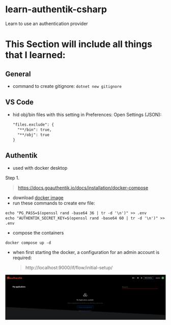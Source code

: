 # learn-authentik-csharp

Learn to use an authentication provider

# This Section will include all things that I learned:

## General

- command to create gitignore: `dotnet new gitignore`

## VS Code

- hid obj/bin files with this setting in Preferences: Open Settings (JSON):

  ```
  "files.exclude": {
    "**/bin": true,
    "**/obj": true
  }

  ```

## Authentik

- used with docker desktop

Step 1.

> https://docs.goauthentik.io/docs/installation/docker-compose

- download [docker image](https://goauthentik.io/docker-compose.yml)
- run these commands to create env file:

```
echo "PG_PASS=$(openssl rand -base64 36 | tr -d '\n')" >> .env
echo "AUTHENTIK_SECRET_KEY=$(openssl rand -base64 60 | tr -d '\n')" >> .env
```

- compose the containers

```
docker compose up -d
```

- when first starting the docker, a configuration for an admin account is required:
  > http://localhost:9000/if/flow/initial-setup/

![after succesfully setup of the admin account](/setup/image-2.png)
